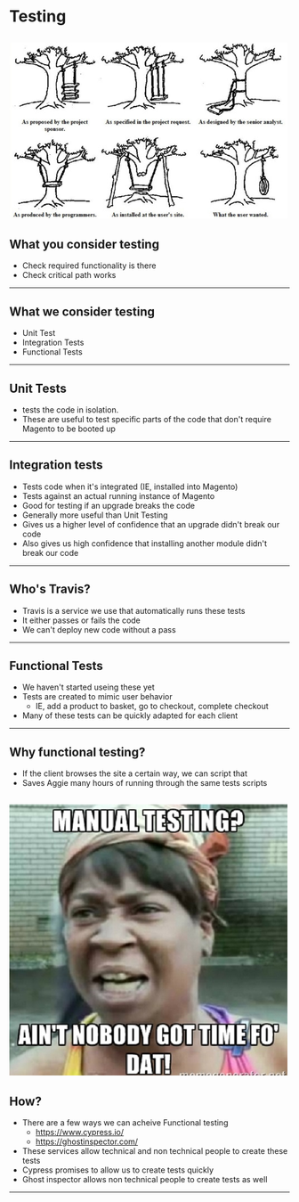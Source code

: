 # Testing
![](assets/img/35e295b058d31873c4de0c9bbc97b6b01a7f7951-1-500x316.jpg)
---

## What you consider testing
- Check required functionality is there
- Check critical path works
---

## What we consider testing
- Unit Test
- Integration Tests
- Functional Tests
---

## Unit Tests
- tests the code in isolation.
- These are useful to test specific parts of the code that don't require Magento to be booted up
---

## Integration tests
- Tests code when it's integrated (IE, installed into Magento)
- Tests against an actual running instance of Magento
- Good for testing if an upgrade breaks the code
- Generally more useful than Unit Testing
- Gives us a higher level of confidence that an upgrade didn't break our code
- Also gives us high confidence that installing another module didn't break our code
---

## Who's Travis?
- Travis is a service we use that automatically runs these tests
- It either passes or fails the code
- We can't deploy new code without a pass
---

## Functional Tests
- We haven't started useing these yet
- Tests are created to mimic user behavior
  - IE, add a product to basket, go to checkout, complete checkout
- Many of these tests can be quickly adapted for each client
---

## Why functional testing?
- If the client browses the site a certain way, we can script that
- Saves Aggie many hours of running through the same tests scripts

![](assets/img/Software-Testing-Memes-7.jpg)
---

## How?
- There are a few ways we can acheive Functional testing
  - https://www.cypress.io/
  - https://ghostinspector.com/
- These services allow technical and non technical people to create these tests
- Cypress promises to allow us to create tests quickly
- Ghost inspector allows non technical people to create tests as well
---
